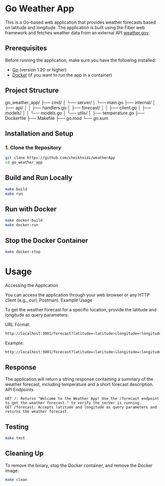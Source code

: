# Go Weather App

This is a Go-based web application that provides weather forecasts based on latitude and longitude. The application is built using the Fiber web framework and fetches weather data from an external API [weather.gov](https://www.weather.gov/documentation/services-web-api#/).

## Prerequisites

Before running the application, make sure you have the following installed:

- [Go](https://golang.org/dl/) (version 1.20 or higher)
- [Docker](https://www.docker.com/get-started) (if you want to run the app in a container)

## Project Structure

go_weather_app/
├── cmd/
│ └── server/
│ └── main.go
├── internal/
│ ├── api/
│ │ ├── handlers.go
│ ├── forecast/
│ │ ├── client.go
│ ├── models/
│ │ └── models.go
│ └── utils/
│ ├── temperature.go
├── Dockerfile
├── Makefile
├── go.mod
└── go.sum


## Installation and Setup

### 1. Clone the Repository

```bash
git clone https://github.com/cheikhsidi/weatherApp
cd go_weather_app
```


## Build and Run Locally
```bash
make build
make run
```


## Run with Docker
```bash
make docker-build
make docker-run
```

## Stop the Docker Container
```bash
make docker-stop
```

# Usage

Accessing the Application

You can access the application through your web browser or any HTTP client (e.g., curl, Postman).
Example Usage

To get the weather forecast for a specific location, provide the latitude and longitude as query parameters:

URL Format:
```bash
http://localhost:3001/forecast?latitude=<latitude>&longitude=<longitude>
```

Example:
```bash
http://localhost:3001/forecast?latitude=<latitude>&longitude=<longitude>
```

## Response

The application will return a string response containing a summary of the weather forecast, including temperature and a short forecast description.
API Endpoints

    GET /: Returns "Welcome to the Weather App! Use the /forecast endpoint to get the weather forecast." to verify the server is running.
    GET /forecast: Accepts latitude and longitude as query parameters and returns the weather forecast.

## Testing

```bash
make test
```

## Cleaning Up
To remove the binary, stop the Docker container, and remove the Docker image:

```bash
make clean
```
